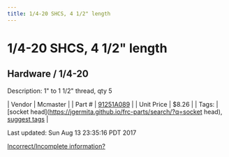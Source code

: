 ```yaml
---
title: 1/4-20 SHCS, 4 1/2" length
---
```


# 1/4-20 SHCS, 4 1/2" length
## Hardware / 1/4-20
Description: 	1" to 1 1/2" thread, qty 5 

| Vendor | Mcmaster | 
| Part # | [91251A089](https://www.mcmaster.com/#91251A089) | 
| Unit Price | $8.26 | 
| Tags: | [socket head](https://jgermita.github.io/frc-parts/search/?q=socket head), [suggest tags](https://docs.google.com/forms/d/e/1FAIpQLSeWyY8v3RgOty-MyWmh9U0iivNYN_molChYyS-0U-o-kOAv_g/viewform) | 

Last updated: Sun Aug 13 23:35:16 PDT 2017

 [Incorrect/Incomplete information?](https://docs.google.com/forms/d/e/1FAIpQLSeWyY8v3RgOty-MyWmh9U0iivNYN_molChYyS-0U-o-kOAv_g/viewform)